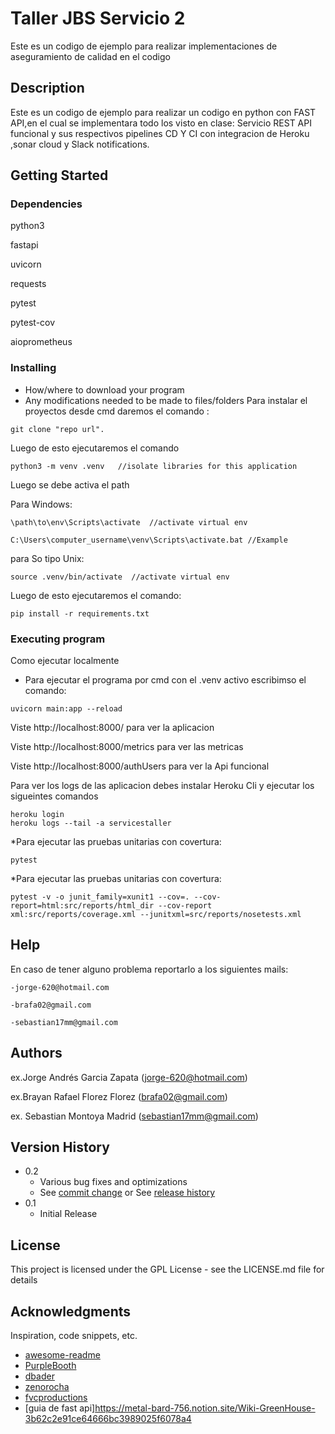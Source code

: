 # Taller JBS Servicio 2

Este es un codigo de ejemplo para realizar implementaciones de aseguramiento de calidad en el codigo

## Description

Este es un codigo de ejemplo para realizar un codigo en python con FAST API,en el cual se implementara todo los visto en clase:
Servicio REST API funcional y sus respectivos pipelines CD Y CI con integracion de Heroku ,sonar cloud y Slack notifications. 


## Getting Started

### Dependencies

python3

fastapi

uvicorn

requests

pytest

pytest-cov

aioprometheus

### Installing

* How/where to download your program
* Any modifications needed to be made to files/folders
Para instalar el proyectos desde cmd daremos el comando :
```
git clone "repo url".
```
Luego de esto ejecutaremos el comando 
```
python3 -m venv .venv   //isolate libraries for this application
```
Luego se debe activa el path 

Para Windows: 
```
\path\to\env\Scripts\activate  //activate virtual env

C:\Users\computer_username\venv\Scripts\activate.bat //Example
```
para So tipo Unix:
```
source .venv/bin/activate  //activate virtual env
```
Luego de esto ejecutaremos el comando:
```
pip install -r requirements.txt
```

### Executing program

Como ejecutar localmente

* Para ejecutar el programa por cmd con el .venv activo escribimso el comando:

```
uvicorn main:app --reload
```

Viste http://localhost:8000/ para ver la aplicacion

Viste http://localhost:8000/metrics para ver las metricas

Viste http://localhost:8000/authUsers para ver la Api funcional

Para ver los logs de las aplicacion debes instalar Heroku Cli y  ejecutar los sigueintes comandos

```
heroku login
heroku logs --tail -a servicestaller
```

*Para ejecutar las pruebas unitarias con covertura:
```
pytest 
```

*Para ejecutar las pruebas unitarias con covertura:
```
pytest -v -o junit_family=xunit1 --cov=. --cov-report=html:src/reports/html_dir --cov-report xml:src/reports/coverage.xml --junitxml=src/reports/nosetests.xml
```
## Help

En caso de tener alguno problema reportarlo a los siguientes mails:
```
-jorge-620@hotmail.com

-brafa02@gmail.com

-sebastian17mm@gmail.com
```



## Authors


ex.Jorge Andrés Garcia Zapata (jorge-620@hotmail.com)

ex.Brayan Rafael Florez Florez (brafa02@gmail.com)

ex. Sebastian Montoya Madrid (sebastian17mm@gmail.com)



## Version History

* 0.2
    * Various bug fixes and optimizations
    * See [commit change]() or See [release history]()
* 0.1
    * Initial Release

## License

This project is licensed under the GPL License - see the LICENSE.md file for details

## Acknowledgments

Inspiration, code snippets, etc.
* [awesome-readme](https://github.com/matiassingers/awesome-readme)
* [PurpleBooth](https://gist.github.com/PurpleBooth/109311bb0361f32d87a2)
* [dbader](https://github.com/dbader/readme-template)
* [zenorocha](https://gist.github.com/zenorocha/4526327)
* [fvcproductions](https://gist.github.com/fvcproductions/1bfc2d4aecb01a834b46)
* [guia de fast api]https://metal-bard-756.notion.site/Wiki-GreenHouse-3b62c2e91ce64666bc3989025f6078a4
